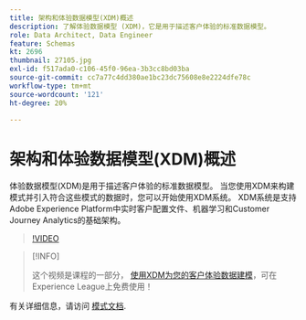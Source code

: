 ```yaml
---
title: 架构和体验数据模型(XDM)概述
description: 了解体验数据模型 (XDM)，它是用于描述客户体验的标准数据模型。
role: Data Architect, Data Engineer
feature: Schemas
kt: 2696
thumbnail: 27105.jpg
exl-id: f517ada0-c106-45f0-96ea-3b3cc8bd03ba
source-git-commit: cc7a77c4dd380ae1bc23dc75608e8e2224dfe78c
workflow-type: tm+mt
source-wordcount: '121'
ht-degree: 20%

---
```


# 架构和体验数据模型(XDM)概述

体验数据模型(XDM)是用于描述客户体验的标准数据模型。 当您使用XDM来构建模式并引入符合这些模式的数据时，您可以开始使用XDM系统。 XDM系统是支持Adobe Experience Platform中实时客户配置文件、机器学习和Customer Journey Analytics的基础架构。

>[!VIDEO](https://video.tv.adobe.com/v/27105?quality=12&learn=on)

>[!INFO]
>
> 这个视频是课程的一部分， [使用XDM为您的客户体验数据建模](https://experienceleague.adobe.com/?recommended=ExperiencePlatform-D-1-2021.1.xdm)，可在Experience League上免费使用！

有关详细信息，请访问 [模式文档](https://experienceleague.adobe.com/docs/experience-platform/xdm/home.html?lang=zh-Hans).
